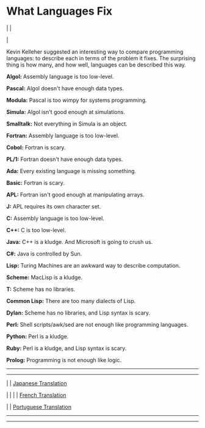# What Languages Fix

| | [](index.html)  
  
|   
  
  
  
Kevin Kelleher suggested an interesting way to compare programming languages: to describe each in terms of the problem it fixes. The surprising thing is how many, and how well, languages can be described this way.  
  

**Algol:** Assembly language is too low-level.  
  
 **Pascal:** Algol doesn't have enough data types.  
  
 **Modula:** Pascal is too wimpy for systems programming.  
  
**Simula:** Algol isn't good enough at simulations.  
  
 **Smalltalk:** Not everything in Simula is an object.  
  
 **Fortran:** Assembly language is too low-level.  
  
 **Cobol:** Fortran is scary.  
  
 **PL/1:** Fortran doesn't have enough data types.  
  
 **Ada:** Every existing language is missing something.  
  
 **Basic:** Fortran is scary.  
  
 **APL:** Fortran isn't good enough at manipulating arrays.  
  
 **J:** APL requires its own character set.  
  
 **C:** Assembly language is too low-level.  
  
 **C++:** C is too low-level.  
  
 **Java:** C++ is a kludge. And Microsoft is going to crush us.  
  
 **C#:** Java is controlled by Sun.   
  
**Lisp:** Turing Machines are an awkward way to describe computation.  
  
 **Scheme:** MacLisp is a kludge.  
  
 **T:** Scheme has no libraries.  
  
 **Common Lisp:** There are too many dialects of Lisp.  
  
 **Dylan:** Scheme has no libraries, and Lisp syntax is scary.  
  
**Perl:** Shell scripts/awk/sed are not enough like programming languages.  
  
 **Python:** Perl is a kludge.  
  
 **Ruby:** Perl is a kludge, and Lisp syntax is scary.  
  
 **Prolog:** Programming is not enough like logic.  
  
  
  
  
  
  
  
---  
  
  
---  
| | [Japanese Translation](http://d.hatena.ne.jp/lionfan/20070206)  
  
| | | | [French Translation](http://jargonf.org/wiki/Document:Un_langage_veut_en_corriger_un_autre)  
  
  
| | [Portuguese Translation](http://rudamoura.com/consertam.html)  
  
  
  
  
  

* * *  
  
---
